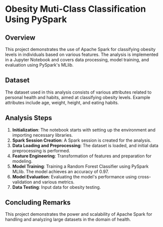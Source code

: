 # Obesity Muti-Class Classification Using PySpark

## Overview
This project demonstrates the use of Apache Spark for classifying obesity levels in individuals based on various features. The analysis is implemented in a Jupyter Notebook and covers data processing, model training, and evaluation using PySpark's MLlib.

## Dataset
The dataset used in this analysis consists of various attributes related to personal health and habits, aimed at classifying obesity levels. Example attributes include age, weight, height, and eating habits.

## Analysis Steps
1. **Initialization**: The notebook starts with setting up the environment and importing necessary libraries.
2. **Spark Session Creation**: A Spark session is created for the analysis.
3. **Data Loading and Preprocessing**: The dataset is loaded, and initial data preprocessing is performed.
4. **Feature Engineering**: Transformation of features and preparation for modeling.
5. **Model Training**: Training a Random Forest Classifier using PySpark MLlib. The model achieves an accuracy of 0.97.
6. **Model Evaluation**: Evaluating the model's performance using cross-validation and various metrics.
7. **Data Testing**: Input data for obesity testing.

## Concluding Remarks
This project demonstrates the power and scalability of Apache Spark for handling and analyzing large datasets in the domain of health.